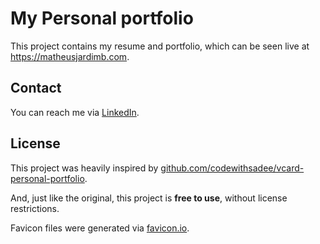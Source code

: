 # My Personal portfolio

This project contains my resume and portfolio, which can be seen live at https://matheusjardimb.com.

## Contact

You can reach me via [LinkedIn](https://www.linkedin.com/in/matheusjardimb/).

## License

This project was heavily inspired
by [github.com/codewithsadee/vcard-personal-portfolio](https://github.com/codewithsadee/vcard-personal-portfolio).

And, just like the original, this project is **free to use**, without license restrictions.

Favicon files were generated via [favicon.io](https://favicon.io/favicon-generator/).
